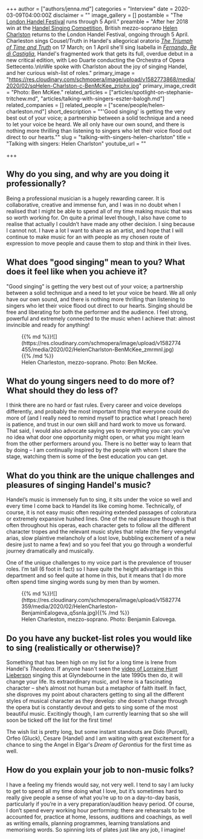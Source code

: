 +++
author = ["authors/jenna.md"]
categories = "Interview"
date = 2020-03-09T04:00:00Z
disclaimer = ""
image_gallery = []
postamble = "The [London Handel Festival](https://www.london-handel-festival.com/) runs through 5 April."
preamble = "After her 2018 win at the [Handel Singing Competition](https://www.london-handel-festival.com/handel-singing-competition/), British mezzo-soprano [Helen Charlston](/scene/people/helen-charleston/) returns to the London Handel Festival, ongoing through 5 April. Charleston sings Cousel/Truth in Handel's allegorical oratorio [_The Triumph of Time and Truth_](https://www.london-handel-festival.com/show/the-triumph-of-time-and-truth-hwv-71/?event=15402) on 17 March; on 1 April she'll sing Isabella in [_Fernando, Re di Castiglia_](https://www.london-handel-festival.com/show/fernando-hwv-30/?event=15802), Handel's fragmented work that gets its full, overdue debut in a new critical edition, with Leo Duarte conducting the Orchestra of Opera Settecento.\n\nWe spoke with Charlston about the joy of singing Handel, and her curious wish-list of roles."
primary_image = "https://res.cloudinary.com/schmopera/image/upload/v1582773868/media/2020/02/sqHelen-Charlston-c-BenMcKee_zriphx.jpg"
primary_image_credit = "Photo: Ben McKee."
related_articles = ["articles/spotlight-on-stephanie-tritchew.md", "articles/talking-with-singers-eszter-balogh.md"]
related_companies = []
related_people = ["scene/people/helen-charleston.md"]
short_description = "\"'Good singing' is getting the very best out of your voice; a partnership between a solid technique and a need to let your voice be heard. We all only have our own sound, and there is nothing more thrilling than listening to singers who let their voice flood out direct to our hearts.\""
slug = "talking-with-singers-helen-charlston"
title = "Talking with singers: Helen Charlston"
youtube_url = ""

+++
## Why do you sing, and why are you doing it professionally?

Being a professional musician is a hugely rewarding career. It is collaborative, creative and immense fun, and I was in no doubt when I realised that I might be able to spend all of my time making music that was so worth working for. On quite a primal level though, I also have come to realise that actually I couldn’t have made any other decision. I sing because I cannot not. I have a lot I want to share as an artist, and hope that I will continue to make music for an with people as my chosen route of expression to move people and cause them to stop and think in their lives.

## What does "good singing" mean to you? What does it feel like when you achieve it?

"Good singing" is getting the very best out of your voice; a partnership between a solid technique and a need to let your voice be heard. We all only have our own sound, and there is nothing more thrilling than listening to singers who let their voice flood out direct to our hearts. Singing should be free and liberating for both the performer and the audience. I feel strong, powerful and extremely connected to the music when I achieve that: almost invincible and ready for anything!

<figure data-type="image">{{% md %}}![](https://res.cloudinary.com/schmopera/image/upload/v1582774455/media/2020/02/HelenCharlston-BenMcKee_zmrmnl.jpg){{% /md %}}

<figcaption>Helen Charleston, mezzo-soprano. Photo: Ben McKee.</figcaption>

</figure>

## What do young singers need to do more of? What should they do less of?

I think there are no hard or fast rules. Every career and voice develops differently, and probably the most important thing that everyone could do more of (and I really need to remind myself to practice what I preach here) is patience, and trust in our own skill and hard work to move us forward. That said, I would also advocate saying yes to everything you can: you’ve no idea what door one opportunity might open, or what you might learn from the other performers around you. There is no better way to learn that by doing – I am continually inspired by the people with whom I share the stage, watching them is some of the best education you can get.

## What do you think are the unique challenges and pleasures of singing Handel's music?

Handel’s music is immensely fun to sing, it sits under the voice so well and every time I come back to Handel its like coming home. Technically, of course, it is not easy music often requiring extended passages of coloratura or extremely expansive hushed lines. One of the real pleasure though is that often throughout his operas, each character gets to follow all the different character tropes and the relevant music styles that relate (the fiery vengeful arias, slow plaintive melancholy of a lost love, bubbling excitement of a new desire just to name a few) and so you feel that you go through a wonderful journey dramatically and musically.

One of the unique challenges to my voice part is the prevalence of trouser roles. I’m tall (6 foot in fact) so I have quite the height advantage in this department and so feel quite at home in this, but it means that I do more often spend time singing words sung by men than by women.

<figure data-type="image">{{% md %}}![](https://res.cloudinary.com/schmopera/image/upload/v1582774359/media/2020/02/HelenCharleston-BenjaminEalogeva_q5snla.jpg){{% /md %}}

<figcaption>Helen Charleston, mezzo-soprano. Photo: Benjamin Ealovega.</figcaption>

</figure>

## Do you have any bucket-list roles you would like to sing (realistically or otherwise)?

Something that has been high on my list for a long time is Irene from Handel's _Theodora_. If anyone hasn't seen the [video of Lorraine Hunt Lieberson](https://www.youtube.com/watch?v=IQlt1UxjvWU) singing this at Glyndebourne in the late 1990s then do, it will change your life. Its extraordinary music, and Irene is a fascinating character – she’s almost not human but a metaphor of faith itself. In fact, she disproves my point about characters getting to sing all the different styles of musical character as they develop: she doesn’t change through the opera but is constantly devout and gets to sing some of the most beautiful music. Excitingly though, I am currently learning that so she will soon be ticked off the list for the first time!

The wish list is pretty long, but some instant standouts are Dido (Purcell), Orfeo (Gluck), Cesare (Handel) and I am waiting with great excitement for a chance to sing the Angel in Elgar's _Dream of Gerontius_ for the first time as well.

## How do you explain your job to non-music folks?

I have a feeling my friends would say, not very well. I tend to say I am lucky to get to spend all my time doing what I love, but it’s sometimes hard to really give people a sense of what you’re up to on a day-to-day basis, particularly if you’re in a very preparation/audition heavy period. Of course, I don’t spend every working hour performing: there are rehearsals to be accounted for, practice at home, lessons, auditions and coachings, as well as writing emails, planning programmes, learning translations and memorising words. So spinning lots of plates just like any job, I imagine!
